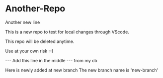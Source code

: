 # Another-Repo

Another new line

This is a new repo to test for local changes through VScode.

This repo will be deleted anytime.

Use at your own risk :-)

--- Add this line in the middle
--- from my cb

Here is newly added at new branch
The new branch name is 'new-branch'
